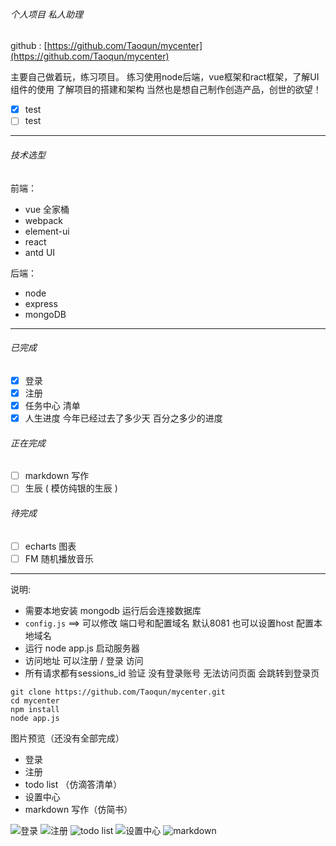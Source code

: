 ###### 个人项目 私人助理

github : [https://github.com/Taoqun/mycenter](https://github.com/Taoqun/mycenter)

主要自己做着玩，练习项目。
练习使用node后端，vue框架和ract框架，了解UI组件的使用
了解项目的搭建和架构
当然也是想自己制作创造产品，创世的欲望！

- [x] test
- [ ] test

-----------
###### 技术选型
前端：
- vue 全家桶
- webpack
- element-ui
- react
- antd UI

后端：
- node
- express
- mongoDB

--------------

###### 已完成
- [x] 登录
- [x] 注册
- [x] 任务中心 清单
- [x] 人生进度 今年已经过去了多少天 百分之多少的进度

###### 正在完成

- [ ] markdown 写作
- [ ] 生辰 ( 模仿纯银的生辰 )

###### 待完成
- [ ] echarts 图表
- [ ] FM 随机播放音乐

---------------
说明:
- 需要本地安装 mongodb 运行后会连接数据库
- `config.js`  ==>  可以修改 端口号和配置域名 默认8081  也可以设置host 配置本地域名
- 运行 node app.js 启动服务器
- 访问地址 可以注册 / 登录 访问
- 所有请求都有sessions_id 验证 没有登录账号 无法访问页面 会跳转到登录页


```
git clone https://github.com/Taoqun/mycenter.git
cd mycenter
npm install
node app.js
```
图片预览（还没有全部完成）

- 登录
- 注册
- todo list （仿滴答清单）
- 设置中心
- markdown 写作（仿简书）

![登录](http://ocrcrbkp1.bkt.clouddn.com/myCenterlogin.png)
![注册](http://ocrcrbkp1.bkt.clouddn.com/myCenterregister.png)
![todo list](http://ocrcrbkp1.bkt.clouddn.com/myCentertodo_list.png)
![设置中心](http://ocrcrbkp1.bkt.clouddn.com/myCentersetting.png)
![markdown](http://ocrcrbkp1.bkt.clouddn.com/myCentermarkdown.png)
